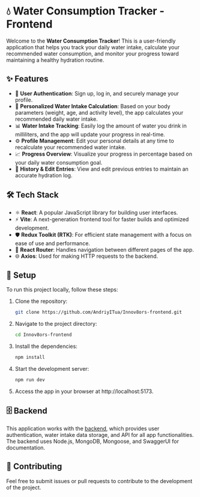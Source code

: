 # 💧 Water Consumption Tracker - Frontend

Welcome to the **Water Consumption Tracker**! This is a user-friendly application that helps you track your daily water intake, calculate your recommended water consumption, and monitor your progress toward maintaining a healthy hydration routine.

## ✨ Features

- 🔐 **User Authentication**: Sign up, log in, and securely manage your profile.
- 🧮 **Personalized Water Intake Calculation**: Based on your body parameters (weight, age, and activity level), the app calculates your recommended daily water intake.
- 📊 **Water Intake Tracking**: Easily log the amount of water you drink in milliliters, and the app will update your progress in real-time.
- ⚙️ **Profile Management**: Edit your personal details at any time to recalculate your recommended water intake.
- 📈 **Progress Overview**: Visualize your progress in percentage based on your daily water consumption goal.
- 📅 **History & Edit Entries**: View and edit previous entries to maintain an accurate hydration log.

## 🛠️ Tech Stack

- ⚛️ **React**: A popular JavaScript library for building user interfaces.
- ⚡ **Vite**: A next-generation frontend tool for faster builds and optimized development.
- 🛡️ **Redux Toolkit (RTK)**: For efficient state management with a focus on ease of use and performance.
- 🚦 **React Router**: Handles navigation between different pages of the app.
- 🌐 **Axios**: Used for making HTTP requests to the backend.

## 🚀 Setup

To run this project locally, follow these steps:

1. Clone the repository:

   ```bash
   git clone https://github.com/AndriyITua/Innov8ors-frontend.git

2. Navigate to the project directory:

   ```bash
   cd Innov8ors-frontend

3. Install the dependencies:

   ```bash
   npm install

4. Start the development server:

   ```bash
   npm run dev

5. Access the app in your browser at http://localhost:5173.


## 🗄️ Backend

This application works with the [backend](https://github.com/AndriyITua/Innov8ors-backend), which provides user authentication, water intake data storage, and API for all app functionalities. The backend uses Node.js, MongoDB, Mongoose, and SwaggerUI for documentation.


## 🤝 Contributing

Feel free to submit issues or pull requests to contribute to the development of the project.

